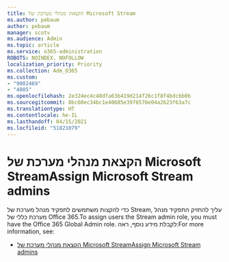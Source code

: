 ```yaml
---
title: הקצאת מנהלי מערכת של Microsoft Stream
ms.author: pebaum
author: pebaum
manager: scotv
ms.audience: Admin
ms.topic: article
ms.service: o365-administration
ROBOTS: NOINDEX, NOFOLLOW
localization_priority: Priority
ms.collection: Adm_O365
ms.custom:
- "9002469"
- "4805"
ms.openlocfilehash: 2e324ec4c48dfa63b419d214f26c1f8f4bdcbb0b
ms.sourcegitcommit: 8bc60ec34bc1e40685e3976576e04a2623f63a7c
ms.translationtype: HT
ms.contentlocale: he-IL
ms.lasthandoff: 04/15/2021
ms.locfileid: "51821079"
---
```

# <a name="assign-microsoft-stream-admins"></a><span data-ttu-id="4f765-102">הקצאת מנהלי מערכת של Microsoft Stream</span><span class="sxs-lookup"><span data-stu-id="4f765-102">Assign Microsoft Stream admins</span></span>

<span data-ttu-id="4f765-103">כדי להקצות משתמשים לתפקיד מנהל מערכת של Stream, עליך להחזיק התפקיד מנהל מערכת כללי של Office 365.</span><span class="sxs-lookup"><span data-stu-id="4f765-103">To assign users the Stream admin role, you must have the Office 365 Global Admin role.</span></span> <span data-ttu-id="4f765-104">לקבלת מידע נוסף, ראה:</span><span class="sxs-lookup"><span data-stu-id="4f765-104">For more information, see:</span></span>

- [<span data-ttu-id="4f765-105">הקצאת מנהלי מערכת של Microsoft Stream</span><span class="sxs-lookup"><span data-stu-id="4f765-105">Assign Microsoft Stream admins</span></span>](https://docs.microsoft.com/stream/assign-administrator-user-role)
